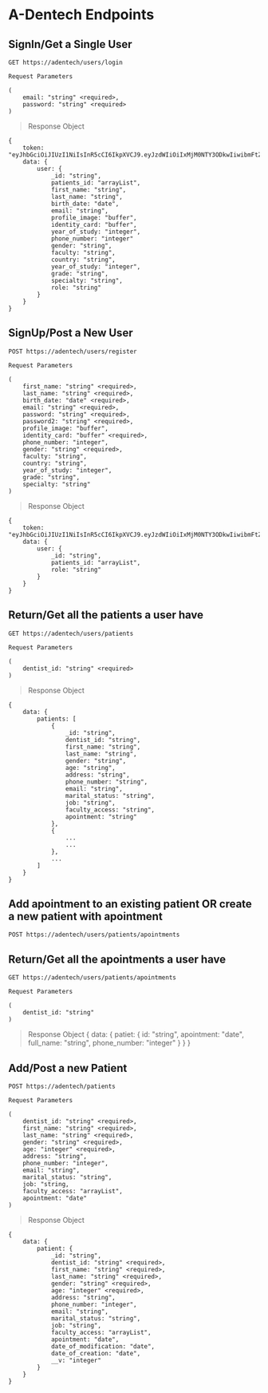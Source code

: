 # A-Dentech Endpoints


## **SignIn/Get a Single User**
```
GET https://adentech/users/login
```

`Request Parameters`
```    
(
    email: "string" <required>,
    password: "string" <required>
)
```

> Response Object
```
{    
    token: "eyJhbGciOiJIUzI1NiIsInR5cCI6IkpXVCJ9.eyJzdWIiOiIxMjM0NTY3ODkwIiwibmFtZSI6IkpvaG4gRG9lIiwiaWF0IjoxNTE2MjM5MDIyfQ.SflKxwRJSMeKKF2QT4fwpMeJf36POk6yJV_adQssw5c",
    data: {
        user: {
            _id: "string",
            patients_id: "arrayList",
            first_name: "string", 
            last_name: "string", 
            birth_date: "date",
            email: "string", 
            profile_image: "buffer",
            identity_card: "buffer",
            year_of_study: "integer",
            phone_number: "integer"
            gender: "string",
            faculty: "string",
            country: "string",
            year_of_study: "integer",
            grade: "string",
            specialty: "string",
            role: "string"
        }
    }
}
```

## **SignUp/Post a New User**
```
POST https://adentech/users/register
```

`Request Parameters`
```    
(
    first_name: "string" <required>,
    last_name: "string" <required>,
    birth_date: "date" <required>,
    email: "string" <required>,
    password: "string" <required>,
    password2: "string" <required>,
    profile_image: "buffer",
    identity_card: "buffer" <required>,
    phone_number: "integer",
    gender: "string" <required>,
    faculty: "string",
    country: "string",
    year_of_study: "integer",
    grade: "string",
    specialty: "string"
)
```

> Response Object
```
{
    token: "eyJhbGciOiJIUzI1NiIsInR5cCI6IkpXVCJ9.eyJzdWIiOiIxMjM0NTY3ODkwIiwibmFtZSI6IkpvaG4gRG9lIiwiaWF0IjoxNTE2MjM5MDIyfQ.SflKxwRJSMeKKF2QT4fwpMeJf36POk6yJV_adQssw5c",
    data: {
        user: {
            _id: "string",
            patients_id: "arrayList",
            role: "string"
        }
    }
}
```

## **Return/Get all the patients a user have**
```
GET https://adentech/users/patients
```

`Request Parameters`
```
(
    dentist_id: "string" <required>
)
```

> Response Object
```
{
    data: {
        patients: [
            {
                _id: "string",
                dentist_id: "string", 
                first_name: "string",
                last_name: "string",
                gender: "string",    
                age: "string",
                address: "string",
                phone_number: "string",
                email: "string",
                marital_status: "string",
                job: "string",
                faculty_access: "string",
                apointment: "string"
            },
            {
                ...
                ...
            },
            ...
        ]
    }
}
```

## Add apointment to an existing patient OR create a new patient with apointment
```
POST https://adentech/users/patients/apointments
```


## Return/Get all the apointments a user have
```
GET https://adentech/users/patients/apointments
```

`Request Parameters`
```
(
    dentist_id: "string"
)
```

> Response Object
{
    data: {
        patiet: {
            id: "string",
            apointment: "date",
            full_name: "string",
            phone_number: "integer"
        }
    }
}

## Add/Post a new Patient
```
POST https://adentech/patients
```

`Request Parameters`
```
(
    dentist_id: "string" <required>,
    first_name: "string" <required>,
    last_name: "string" <required>,
    gender: "string" <required>,
    age: "integer" <required>,
    address: "string",
    phone_number: "integer",
    email: "string",
    marital_status: "string",
    job: "string,
    faculty_access: "arrayList",
    apointment: "date"
)
```

> Response Object
```
{
    data: {
        patient: {
            _id: "string",
            dentist_id: "string" <required>,
            first_name: "string" <required>,
            last_name: "string" <required>,
            gender: "string" <required>,
            age: "integer" <required>,
            address: "string",
            phone_number: "integer",
            email: "string",
            marital_status: "string",
            job: "string",
            faculty_access: "arrayList",
            apointment: "date",
            date_of_modification: "date",
            date_of_creation: "date",
            __v: "integer"
        }
    }
}
```

